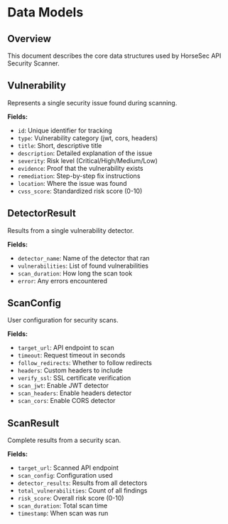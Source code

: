 # Data Models

## Overview
This document describes the core data structures used by HorseSec API Security Scanner.

## Vulnerability
Represents a single security issue found during scanning.

**Fields:**
- `id`: Unique identifier for tracking
- `type`: Vulnerability category (jwt, cors, headers)
- `title`: Short, descriptive title
- `description`: Detailed explanation of the issue
- `severity`: Risk level (Critical/High/Medium/Low)
- `evidence`: Proof that the vulnerability exists
- `remediation`: Step-by-step fix instructions
- `location`: Where the issue was found
- `cvss_score`: Standardized risk score (0-10)

## DetectorResult
Results from a single vulnerability detector.

**Fields:**
- `detector_name`: Name of the detector that ran
- `vulnerabilities`: List of found vulnerabilities
- `scan_duration`: How long the scan took
- `error`: Any errors encountered

## ScanConfig
User configuration for security scans.

**Fields:**
- `target_url`: API endpoint to scan
- `timeout`: Request timeout in seconds
- `follow_redirects`: Whether to follow redirects
- `headers`: Custom headers to include
- `verify_ssl`: SSL certificate verification
- `scan_jwt`: Enable JWT detector
- `scan_headers`: Enable headers detector  
- `scan_cors`: Enable CORS detector

## ScanResult
Complete results from a security scan.

**Fields:**
- `target_url`: Scanned API endpoint
- `scan_config`: Configuration used
- `detector_results`: Results from all detectors
- `total_vulnerabilities`: Count of all findings
- `risk_score`: Overall risk score (0-10)
- `scan_duration`: Total scan time
- `timestamp`: When scan was run